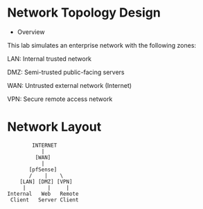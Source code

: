 # Network Topology Design

- Overview

This lab simulates an enterprise network with the following zones:

LAN: Internal trusted network

DMZ: Semi-trusted public-facing servers

WAN: Untrusted external network (Internet)

VPN: Secure remote access network

# Network Layout

            INTERNET
               |
             [WAN]
               |
           [pfSense]
           /    |    \
        [LAN] [DMZ] [VPN]
         |       |     |
    Internal   Web   Remote
     Client   Server Client

